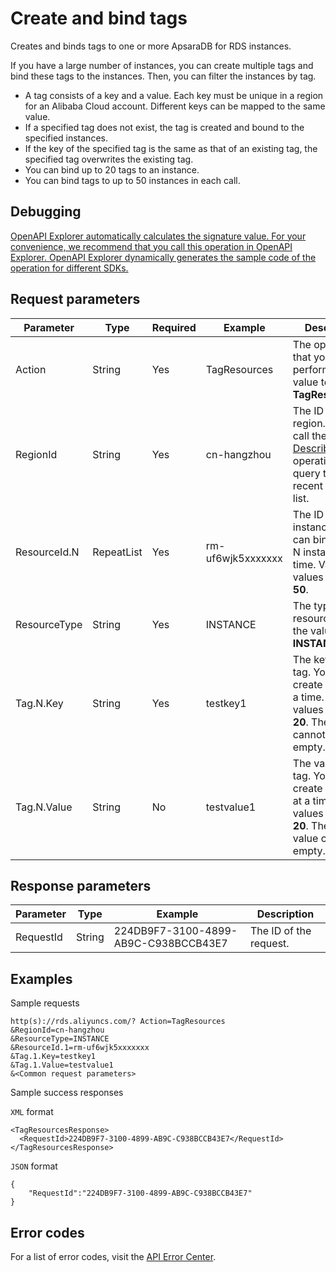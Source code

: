 # Create and bind tags

Creates and binds tags to one or more ApsaraDB for RDS instances.

If you have a large number of instances, you can create multiple tags and bind these tags to the instances. Then, you can filter the instances by tag.

-   A tag consists of a key and a value. Each key must be unique in a region for an Alibaba Cloud account. Different keys can be mapped to the same value.
-   If a specified tag does not exist, the tag is created and bound to the specified instances.
-   If the key of the specified tag is the same as that of an existing tag, the specified tag overwrites the existing tag.
-   You can bind up to 20 tags to an instance.
-   You can bind tags to up to 50 instances in each call.

## Debugging

[OpenAPI Explorer automatically calculates the signature value. For your convenience, we recommend that you call this operation in OpenAPI Explorer. OpenAPI Explorer dynamically generates the sample code of the operation for different SDKs.](https://api.aliyun.com/#product=Rds&api=TagResources&type=RPC&version=2014-08-15)

## Request parameters

|Parameter|Type|Required|Example|Description|
|---------|----|--------|-------|-----------|
|Action|String|Yes|TagResources|The operation that you want to perform. Set the value to **TagResources**. |
|RegionId|String|Yes|cn-hangzhou|The ID of the region. You can call the [DescribeRegions](~~26243~~) operation to query the most recent region list. |
|ResourceId.N|RepeatList|Yes|rm-uf6wjk5xxxxxxx|The ID of the instance. You can bind tags to N instances at a time. Valid values of N: **1** to **50**. |
|ResourceType|String|Yes|INSTANCE|The type of the resource. Set the value to **INSTANCE**. |
|Tag.N.Key|String|Yes|testkey1|The key of the tag. You can create N keys at a time. Valid values of N: **1** to **20**. The tag key cannot be left empty. |
|Tag.N.Value|String|No|testvalue1|The value of the tag. You can create N values at a time. Valid values of N: **1** to **20**. The tag value can be left empty. |

## Response parameters

|Parameter|Type|Example|Description|
|---------|----|-------|-----------|
|RequestId|String|224DB9F7-3100-4899-AB9C-C938BCCB43E7|The ID of the request. |

## Examples

Sample requests

```
http(s)://rds.aliyuncs.com/? Action=TagResources
&RegionId=cn-hangzhou
&ResourceType=INSTANCE
&ResourceId.1=rm-uf6wjk5xxxxxxx
&Tag.1.Key=testkey1
&Tag.1.Value=testvalue1
&<Common request parameters>
```

Sample success responses

`XML` format

```
<TagResourcesResponse>
  <RequestId>224DB9F7-3100-4899-AB9C-C938BCCB43E7</RequestId>
</TagResourcesResponse>
```

`JSON` format

```
{
	"RequestId":"224DB9F7-3100-4899-AB9C-C938BCCB43E7"
}
```

## Error codes

For a list of error codes, visit the [API Error Center](https://error-center.alibabacloud.com/status/product/Rds).

